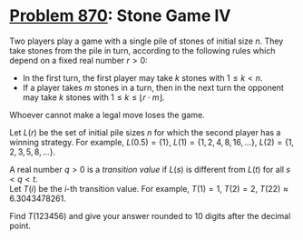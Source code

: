 [Problem 870](https://projecteuler.net/problem=870): Stone Game IV
==================================================================

Two players play a game with a single pile of stones of initial size $n$. They
take stones from the pile in turn, according to the following rules which
depend on a fixed real number $r \gt 0$:

- In the first turn, the first player may take $k$ stones with $1 \le k \lt n$.
- If a player takes $m$ stones in a turn, then in the next turn the opponent
  may take $k$ stones with $1 \le k \le \lfloor r \cdot m \rfloor$.

Whoever cannot make a legal move loses the game.

Let $L(r)$ be the set of initial pile sizes $n$ for which the second player has
a winning strategy. For example,
$`L(0.5) = \{1\}`$, $`L(1) = \{1, 2, 4, 8, 16, \dots\}`$,
$`L(2) = \{1, 2, 3, 5, 8, \dots\}`$.

A real number $q \gt 0$ is a *transition value* if $L(s)$ is different from
$L(t)$ for all $s \lt q \lt t$.  
Let $T(i)$ be the $i$-th transition value. For example, $T(1) = 1$, $T(2) = 2$,
$T(22) \approx 6.3043478261$.

Find $T(123456)$ and give your answer rounded to $10$ digits after the decimal
point.
